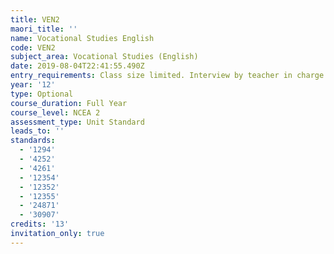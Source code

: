 ```yaml
---
title: VEN2
maori_title: ''
name: Vocational Studies English
code: VEN2
subject_area: Vocational Studies (English)
date: 2019-08-04T22:41:55.490Z
entry_requirements: Class size limited. Interview by teacher in charge required.
year: '12'
type: Optional
course_duration: Full Year
course_level: NCEA 2
assessment_type: Unit Standard
leads_to: ''
standards:
  - '1294'
  - '4252'
  - '4261'
  - '12354'
  - '12352'
  - '12355'
  - '24871'
  - '30907'
credits: '13'
invitation_only: true
---
```


